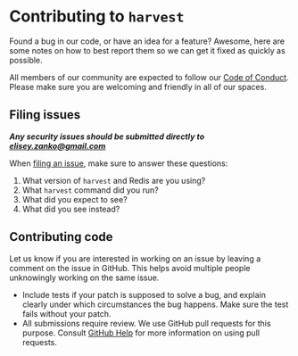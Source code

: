 # Contributing to `harvest`

Found a bug in our code, or have an idea for a feature? Awesome, here are some notes on how to best report them so we can get it fixed as quickly as possible.

All members of our community are expected to follow our [Code of Conduct](CODE_OF_CONDUCT.md). Please make sure you are welcoming and friendly in all of our spaces.

## Filing issues

***Any security issues should be submitted directly to
<elisey.zanko@gmail.com>***

When [filing an issue](https://github.com/31z4/harvest/issues/new), make sure to answer these questions:

1. What version of `harvest` and Redis are you using?
2. What `harvest` command did you run?
3. What did you expect to see?
4. What did you see instead?

## Contributing code

Let us know if you are interested in working on an issue by leaving a comment on the issue in GitHub. This helps avoid multiple people unknowingly working on the same issue.

* Include tests if your patch is supposed to solve a bug, and explain clearly under which circumstances the bug happens. Make sure the test fails without your patch.
* All submissions require review. We use GitHub pull requests for this purpose. Consult [GitHub Help](https://help.github.com/articles/about-pull-requests/) for more information on using pull requests.
